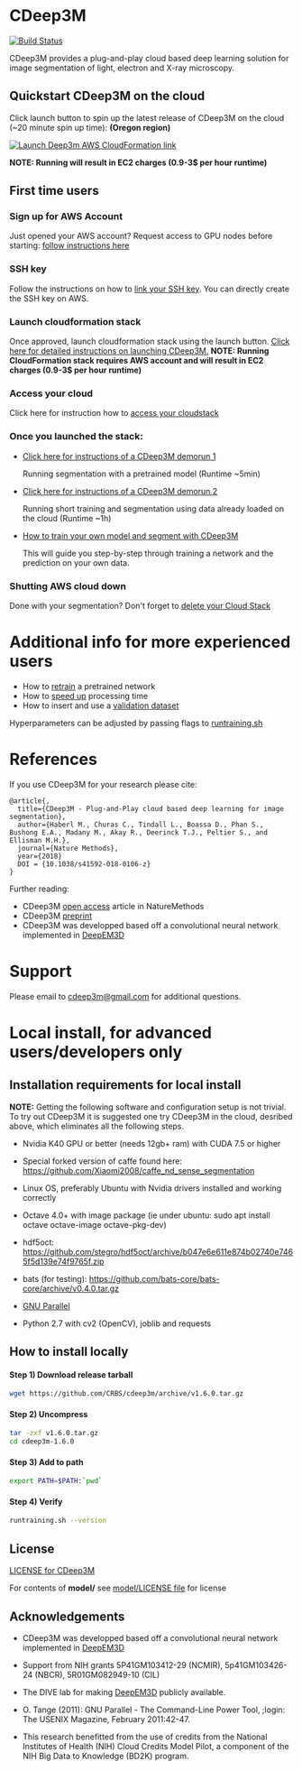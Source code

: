 [aws]: https://aws.amazon.com/
[deepem3d]: https://github.com/divelab/deepem3d
[cdeep3mviaaws]: https://github.com/CRBS/cdeep3m/wiki/Launching-CDeep3m-via-AWS-CloudFormation
[demorun1]: https://github.com/CRBS/cdeep3m/wiki/Demorun-1-Running-prediction-with-pre-trained-model
[demorun2]: https://github.com/CRBS/cdeep3m/wiki/Demorun-2-Running-small-training-and-prediction-with-mito-testsample-dataset
[ownmodel]: https://github.com/CRBS/cdeep3m/wiki/Run-CDeep3M-training-and-prediction
[gpunodeaccess]: https://github.com/CRBS/cdeep3m/wiki/Check-and-increase-AWS-EC2-limits
[deletestack]: https://github.com/CRBS/cdeep3m/wiki/Shutting-down-CDeep3M-AWS-CloudFormation
[sshkey]: https://docs.aws.amazon.com/AWSEC2/latest/UserGuide/ec2-key-pairs.html#having-ec2-create-your-key-pair
[divelablicense]: https://github.com/CRBS/cdeep3m/blob/master/model/LICENSE
[license]: https://github.com/CRBS/cdeep3m/blob/master/LICENSE
[cloudaccess]: https://github.com/CRBS/cdeep3m/wiki/How-to-access-CDeep3M-cloud
[speedup]: https://github.com/CRBS/cdeep3m/wiki/Speed-up
[parallel]: https://www.gnu.org/software/parallel/
[validation]: https://github.com/CRBS/cdeep3m/wiki/Add-Validation-to-training
[retrain]: https://github.com/CRBS/cdeep3m/wiki/How-to-retrain-a-pretrained-network
[runtraining.sh]: https://github.com/CRBS/cdeep3m/wiki/runtraining.sh
[cdeep3mbiorxiv]: https://www.biorxiv.org/content/early/2018/06/21/353425
[cdeep3mnaturemethods]: https://rdcu.be/5zIF

# CDeep3M

[![Build Status](https://travis-ci.org/CRBS/cdeep3m.svg?branch=master)](https://travis-ci.org/CRBS/cdeep3m)

CDeep3M provides a plug-and-play cloud based deep learning solution for image segmentation of light, electron and X-ray microscopy. 


## Quickstart CDeep3M on the cloud

Click launch button to spin up the latest release of CDeep3M on the cloud (~20 minute spin up time):
**(Oregon region)** 

[![Launch Deep3m AWS CloudFormation link](https://s3.amazonaws.com/cloudformation-examples/cloudformation-launch-stack.png)](https://console.aws.amazon.com/cloudformation/home?region=us-west-2#/stacks/new?stackName=cdeep3m-stack-1-6-0&templateURL=https://s3-us-west-2.amazonaws.com/cdeep3m-releases/1.6.0/cdeep3m_1.6.0_basic_cloudformation.json)

**NOTE: Running will result in EC2 charges (0.9-3$ per hour runtime)**

  
## First time users

### Sign up for AWS Account

Just opened your AWS account? Request access to GPU nodes before starting: [follow instructions here][gpunodeaccess]

### SSH key

Follow the instructions on how to [link your SSH key][sshkey]. You can directly create the SSH key on AWS.

### Launch cloudformation stack

Once approved, launch cloudformation stack using the launch button. [Click here for detailed instructions on launching CDeep3M.][cdeep3mviaaws]
**NOTE: Running CloudFormation stack requires AWS account and will result in EC2 charges (0.9-3$ per hour runtime)**

### Access your cloud

Click here for instruction how to [access your cloudstack][cloudaccess]

### Once you launched the stack:
* [Click here for instructions of a CDeep3M demorun 1][demorun1]
  
  Running segmentation with a pretrained model (Runtime ~5min)
  
* [Click here for instructions of a CDeep3M demorun 2][demorun2]
  
  Running short training and segmentation using data already loaded on the cloud (Runtime ~1h)
* [How to train your own model and segment with CDeep3M][ownmodel]

  This will guide you step-by-step through training a network and the prediction on your own data. 

### Shutting AWS cloud down

Done with your segmentation? Don't forget to [delete your Cloud Stack][deletestack]
  

# Additional info for more experienced users
* How to [retrain][retrain] a pretrained network
* How to [speed up][speedup] processing time
* How to insert and use a [validation dataset][validation] 

Hyperparameters can be adjusted by passing flags to [runtraining.sh][runtraining.sh]

# References

If you use CDeep3M for your research please cite:

```
@article{,
  title={CDeep3M - Plug-and-Play cloud based deep learning for image segmentation},
  author={Haberl M., Churas C., Tindall L., Boassa D., Phan S., Bushong E.A., Madany M., Akay R., Deerinck T.J., Peltier S., and Ellisman M.H.},
  journal={Nature Methods},
  year={2018}
  DOI = {10.1038/s41592-018-0106-z}
}
```
Further reading:
* CDeep3M [open access][cdeep3mnaturemethods] article in NatureMethods
* CDeep3M [preprint][cdeep3mbiorxiv]
* CDeep3M was developped based off a convolutional neural network implemented in [DeepEM3D][deepem3d]


# Support

Please email to cdeep3m@gmail.com for additional questions.

# Local install, for advanced users/developers only

## Installation requirements for local install

**NOTE:** Getting the following software and configuration setup is not trivial. To try out CDeep3M it is suggested one try CDeep3M in the cloud, desribed above, which eliminates all the following steps.

* Nvidia K40 GPU or better (needs 12gb+ ram) with CUDA 7.5 or higher

* Special forked version of caffe found here: https://github.com/Xiaomi2008/caffe_nd_sense_segmentation

* Linux OS, preferably Ubuntu with Nvidia drivers installed and working correctly

* Octave 4.0+ with image package (ie under ubuntu: sudo apt install octave octave-image octave-pkg-dev)

* hdf5oct: https://github.com/stegro/hdf5oct/archive/b047e6e611e874b02740e7465f5d139e74f9765f.zip

* bats (for testing): https://github.com/bats-core/bats-core/archive/v0.4.0.tar.gz

* [GNU Parallel][parallel]

* Python 2.7 with cv2 (OpenCV), joblib and requests

## How to install locally

#### Step 1) Download release tarball

```Bash
wget https://github.com/CRBS/cdeep3m/archive/v1.6.0.tar.gz
```

#### Step 2) Uncompress 

```Bash
tar -zxf v1.6.0.tar.gz
cd cdeep3m-1.6.0
```

#### Step 3) Add to path

```Bash
export PATH=$PATH:`pwd`
```

#### Step 4) Verify

```Bash
runtraining.sh --version
```

## License

[LICENSE for CDeep3M][license]

For contents of **model/** see [model/LICENSE file][divelablicense] for license


## Acknowledgements

* CDeep3M was developped based off a convolutional neural network implemented in [DeepEM3D][deepem3d]

* Support from NIH grants 5P41GM103412-29 (NCMIR), 5p41GM103426-24 (NBCR), 5R01GM082949-10 (CIL)
* The DIVE lab for making [DeepEM3D][deepem3d] publicly available.

* O. Tange (2011): GNU Parallel - The Command-Line Power Tool,
;login: The USENIX Magazine, February 2011:42-47.

* This research benefitted from the use of credits from the National Institutes of Health (NIH) Cloud Credits Model Pilot, a component of the NIH Big Data to Knowledge (BD2K) program.

